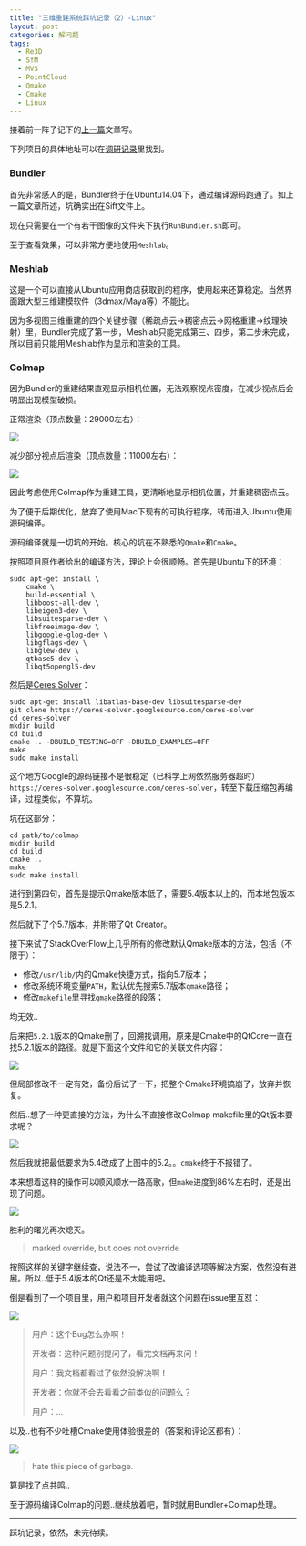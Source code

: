 ```yaml
---
title: "三维重建系统踩坑记录（2）-Linux"
layout: post
categories: 解问题
tags:
  - Re3D
  - SfM
  - MVS
  - PointCloud
  - Qmake
  - Cmake
  - Linux
---
```


接着前一阵子记下的[上一篇](http://leohope.com/%E8%A7%A3%E9%97%AE%E9%A2%98/2018/03/22/multi-re3d-bugs/)文章写。

下列项目的具体地址可以在[调研记录](http://leohope.com/%E8%A7%A3%E9%97%AE%E9%A2%98/2018/03/06/compare-re3d-system/)里找到。

### Bundler

首先非常感人的是，Bundler终于在Ubuntu14.04下，通过编译源码跑通了。如上一篇文章所述，坑确实出在Sift文件上。

现在只需要在一个有若干图像的文件夹下执行`RunBundler.sh`即可。

至于查看效果，可以非常方便地使用`Meshlab`。

<!-- more -->

### Meshlab

这是一个可以直接从Ubuntu应用商店获取到的程序，使用起来还算稳定。当然界面跟大型三维建模软件（3dmax/Maya等）不能比。

因为多视图三维重建的四个关键步骤（稀疏点云->稠密点云->网格重建->纹理映射）里，Bundler完成了第一步，Meshlab只能完成第三、四步，第二步未完成，所以目前只能用Meshlab作为显示和渲染的工具。

### Colmap

因为Bundler的重建结果直观显示相机位置，无法观察视点密度，在减少视点后会明显出现模型破损。

正常渲染（顶点数量：29000左右）：

![](http://ohn6qfqhe.bkt.clouddn.com/3drecon-bug-1.jpg)

减少部分视点后渲染（顶点数量：11000左右）：

![](http://ohn6qfqhe.bkt.clouddn.com/3drecon-bug-2.jpg)

因此考虑使用Colmap作为重建工具，更清晰地显示相机位置，并重建稠密点云。

为了便于后期优化，放弃了使用Mac下现有的可执行程序，转而进入Ubuntu使用源码编译。

源码编译就是一切坑的开始。核心的坑在不熟悉的`Qmake`和`Cmake`。

按照项目原作者给出的编译方法，理论上会很顺畅。首先是Ubuntu下的环境：

```
sudo apt-get install \
    cmake \
    build-essential \
    libboost-all-dev \
    libeigen3-dev \
    libsuitesparse-dev \
    libfreeimage-dev \
    libgoogle-glog-dev \
    libgflags-dev \
    libglew-dev \
    qtbase5-dev \
    libqt5opengl5-dev
```

然后是[Ceres Solver](http://ceres-solver.org/)：

```
sudo apt-get install libatlas-base-dev libsuitesparse-dev
git clone https://ceres-solver.googlesource.com/ceres-solver
cd ceres-solver
mkdir build
cd build
cmake .. -DBUILD_TESTING=OFF -DBUILD_EXAMPLES=OFF
make
sudo make install
```

这个地方Google的源码链接不是很稳定（已科学上网依然服务器超时）`https://ceres-solver.googlesource.com/ceres-solver`，转至下载压缩包再编译，过程类似，不算坑。

坑在这部分：

```
cd path/to/colmap
mkdir build
cd build
cmake ..
make
sudo make install
```

进行到第四句，首先是提示Qmake版本低了，需要5.4版本以上的，而本地包版本是5.2.1。

然后就下了个5.7版本，并附带了Qt Creator。

接下来试了StackOverFlow上几乎所有的修改默认Qmake版本的方法，包括（不限于）：

* 修改`/usr/lib/`内的Qmake快捷方式，指向5.7版本；
* 修改系统环境变量`PATH`，默认优先搜索5.7版本`qmake`路径；
* 修改`makefile`里寻找`qmake`路径的段落；

均无效..

后来把`5.2.1`版本的Qmake删了，回溯找调用，原来是Cmake中的QtCore一直在找5.2.1版本的路径。就是下面这个文件和它的关联文件内容：

![](http://ohn6qfqhe.bkt.clouddn.com/3drecon-bug-3.jpg)

但局部修改不一定有效，备份后试了一下，把整个Cmake环境搞崩了，放弃并恢复。

然后..想了一种更直接的方法，为什么不直接修改Colmap makefile里的Qt版本要求呢？

![](http://ohn6qfqhe.bkt.clouddn.com/3drecon-bug-4.jpg)

然后我就把最低要求为5.4改成了上图中的5.2。。`cmake`终于不报错了。

本来想着这样的操作可以顺风顺水一路高歌，但`make`进度到86%左右时，还是出现了问题。

![](http://ohn6qfqhe.bkt.clouddn.com/3drecon-bug-5.jpg)

胜利的曙光再次熄灭。

> marked override, but does not override

按照这样的关键字继续查，说法不一，尝试了改编译选项等解决方案，依然没有进展。所以..低于5.4版本的Qt还是不太能用吧。

倒是看到了一个项目里，用户和项目开发者就这个问题在issue里互怼：

![](http://ohn6qfqhe.bkt.clouddn.com/3drecon-bug-6.jpg)

> 用户：这个Bug怎么办啊！
>
> 开发者：这种问题别提问了，看完文档再来问！
>
> 用户：我文档都看过了依然没解决啊！
>
> 开发者：你就不会去看看之前类似的问题么？
>
> 用户：...

以及..也有不少吐槽Cmake使用体验很差的（答案和评论区都有）：

![](http://ohn6qfqhe.bkt.clouddn.com/3drecon-bug-7.jpg)

> hate this piece of garbage.

算是找了点共鸣..

至于源码编译Colmap的问题..继续放着吧，暂时就用Bundler+Colmap处理。

---

踩坑记录，依然，未完待续。